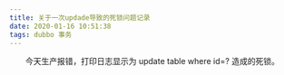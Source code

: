 ```yaml
---
title: 关于一次updade导致的死锁问题记录
date: 2020-01-16 10:51:38
tags: dubbo 事务
---
```


&emsp;&emsp;今天生产报错，打印日志显示为 update table where id=? 造成的死锁。
